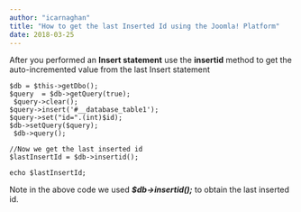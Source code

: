 ```yaml
---
author: "icarnaghan"
title: "How to get the last Inserted Id using the Joomla! Platform"
date: 2018-03-25
---
```


After you performed an **Insert statement** use the **insertid** method to get the auto-incremented value from the last Insert statement

```
$db = $this->getDbo();
$query  = $db->getQuery(true);
 $query->clear();
$query->insert('#__database_table1');
$query->set("id=".(int)$id);
$db->setQuery($query);
 $db->query();
 
//Now we get the last inserted id
$lastInsertId = $db->insertid();
 
echo $lastInsertId;
```

Note in the above code we used _**$db->insertid();**_ to obtain the last inserted id.
